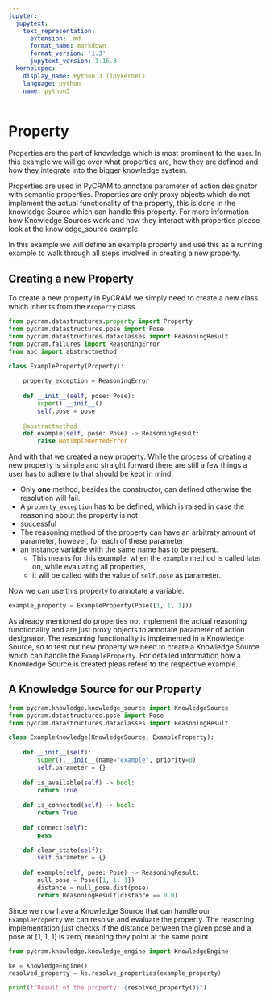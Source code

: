```yaml
---
jupyter:
  jupytext:
    text_representation:
      extension: .md
      format_name: markdown
      format_version: '1.3'
      jupytext_version: 1.16.3
  kernelspec:
    display_name: Python 3 (ipykernel)
    language: python
    name: python3
---
```


# Property
Properties are the part of knowledge which is most prominent to the user. In this example we will go over what properties 
are, how they are defined and how they integrate into the bigger knowledge system. 

Properties are used in PyCRAM to annotate parameter of action designator with semantic properties. Properties are only 
proxy objects which do not implement the actual functionality of the property, this is done in the knowledge Source 
which can handle this property. For more information how Knowledge Sources work and how they interact with properties 
please look at the knowledge_source example. 

In this example we will define an example property and use this as a running example to walk through all steps involved 
in creating a new property. 

## Creating a new Property
To create a new property in PyCRAM we simply need to create a new class which inherits from the ```Property``` class. 

```python
from pycram.datastructures.property import Property
from pycram.datastructures.pose import Pose
from pycram.datastructures.dataclasses import ReasoningResult
from pycram.failures import ReasoningError
from abc import abstractmethod

class ExampleProperty(Property):
    
    property_exception = ReasoningError
    
    def __init__(self, pose: Pose):
        super().__init__()
        self.pose = pose
    
    @abstractmethod
    def example(self, pose: Pose) -> ReasoningResult:
        raise NotImplementedError
```

And with that we created a new property. While the process of creating a new property is simple and straight forward 
there are still a few things a user has to adhere to that should be kept in mind. 

* Only **one** method, besides the constructor, can defined otherwise the resolution will fail. 
* A ```property_exception``` has to be defined, which is raised in case the reasoning about the property is not 
* successful
* The reasoning method of the property can have an arbitraty amount of parameter, however, for each of these parameter 
* an instance variable with the same name has to be present. 
    * This means for this example: when the ```example``` method is called later on, while evaluating all properties, 
    * it will be called with the value of ```self.pose``` as parameter.  
    
Now we can use this property to annotate a variable. 

```python
example_property = ExampleProperty(Pose([1, 1, 1]))
```

As already mentioned do properties not implement the actual reasoning functionality and are just proxy objects to 
annotate parameter of action designator. The reasoning functionality is implemented in a Knowledge Source, so to test 
our new property we need to create a Knowledge Source which can handle the ```ExampleProperty```. For detailed 
information how a Knowledge Source is created pleas refere to the respective example.

## A Knowledge Source for our Property

```python
from pycram.knowledge.knowledge_source import KnowledgeSource
from pycram.datastructures.pose import Pose
from pycram.datastructures.dataclasses import ReasoningResult

class ExampleKnowledge(KnowledgeSource, ExampleProperty):
    
    def __init__(self):
        super().__init__(name="example", priority=0)
        self.parameter = {}
        
    def is_available(self) -> bool:
        return True
    
    def is_connected(self) -> bool:
        return True
    
    def connect(self):
        pass
    
    def clear_state(self):
        self.parameter = {}
        
    def example(self, pose: Pose) -> ReasoningResult:
        null_pose = Pose([1, 1, 1])
        distance = null_pose.dist(pose)
        return ReasoningResult(distance == 0.0)

```

Since we now have a Knowledge Source that can handle our ```ExampleProperty``` we can resolve and evaluate the property. 
The reasoning implementation just checks if the distance between the given pose and a pose at [1, 1, 1] is zero, 
meaning they point at the same point. 

```python
from pycram.knowledge.knowledge_engine import KnowledgeEngine

ke = KnowledgeEngine()
resolved_property = ke.resolve_properties(example_property)

print(f"Result of the property: {resolved_property()}")
```
